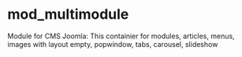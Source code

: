 # mod_multimodule
Module for CMS Joomla: This containier for modules, articles, menus, images with layout empty, popwindow, tabs, carousel, slideshow
